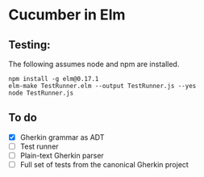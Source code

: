 # Cucumber in Elm

## Testing:

The following assumes node and npm are installed.

```
npm install -g elm@0.17.1
elm-make TestRunner.elm --output TestRunner.js --yes
node TestRunner.js
```

## To do

- [x] Gherkin grammar as ADT
- [ ] Test runner
- [ ] Plain-text Gherkin parser
- [ ] Full set of tests from the canonical Gherkin project

